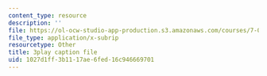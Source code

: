 ```yaml
---
content_type: resource
description: ''
file: https://ol-ocw-studio-app-production.s3.amazonaws.com/courses/7-01sc-fundamentals-of-biology-fall-2011/1027d1ff3b1117ae6fed16c946669701_uERjKWXO4NQ.srt
file_type: application/x-subrip
resourcetype: Other
title: 3play caption file
uid: 1027d1ff-3b11-17ae-6fed-16c946669701
---
```

